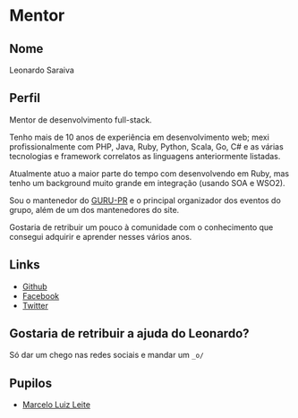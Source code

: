 # Mentor

## Nome

Leonardo Saraiva

## Perfil

Mentor de desenvolvimento full-stack.

Tenho mais de 10 anos de experiência em desenvolvimento web; mexi profissionalmente com PHP, Java, Ruby, Python, Scala, Go, C# e as várias tecnologias e framework correlatos as linguagens anteriormente listadas.

Atualmente atuo a maior parte do tempo com desenvolvendo em Ruby, mas tenho um background muito grande em integração (usando SOA e WSO2).

Sou o mantenedor do [GURU-PR](http://gurupr.org) e o principal organizador dos eventos do grupo, além de um dos mantenedores do site.

Gostaria de retribuir um pouco à comunidade com o conhecimento que consegui adquirir e aprender nesses vários anos.


## Links

* [Github](https://github.com/vyper)
* [Facebook](https://www.facebook.com/leonardo.saraiva.169)
* [Twitter](https://twitter.com/vyper)

## Gostaria de retribuir a ajuda do Leonardo?

Só dar um chego nas redes sociais e mandar um `_o/`

## Pupilos
- [Marcelo Luiz Leite](https://github.com/training-center/mentoria/blob/master/pupilos/perfis/marceloluizleite.md)
